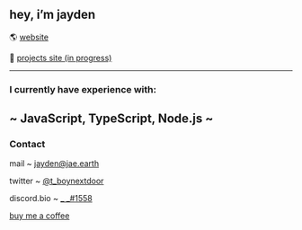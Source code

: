 ## hey, i’m jayden

🌎 [website](https://jae.earth)

📝 [projects site (in progress)](https://jae.monster)

---

### I currently have experience with: 
~ JavaScript, TypeScript, Node.js ~
---

### Contact

mail ~ [jayden@jae.earth](mailto:jayden@jae.earth)  

twitter ~ [@t_boynextdoor](https://twitter.com/t_boynextdoor)  

discord.bio ~ [_ _#1558](https://discord.bio/p/td)

[buy me a coffee](https://www.buymeacoffee.com/tbnd)
